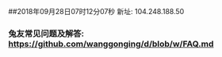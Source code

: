 ##2018年09月28日07时12分07秒 新址: 104.248.188.50
### 兔友常见问题及解答: https://github.com/wanggonging/d/blob/w/FAQ.md
